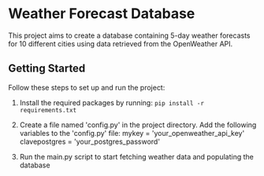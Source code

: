 # Weather Forecast Database

This project aims to create a database containing 5-day weather forecasts for 10 different cities using data retrieved from the OpenWeather API.

## Getting Started

Follow these steps to set up and run the project:

1. Install the required packages by running:
  `pip install -r requirements.txt`

2. Create a file named 'config.py'  in the project directory. Add the following variables to the 'config.py' file:
mykey = 'your_openweather_api_key'
clavepostgres = 'your_postgres_password'

3. Run the main.py script to start fetching weather data and populating the database
